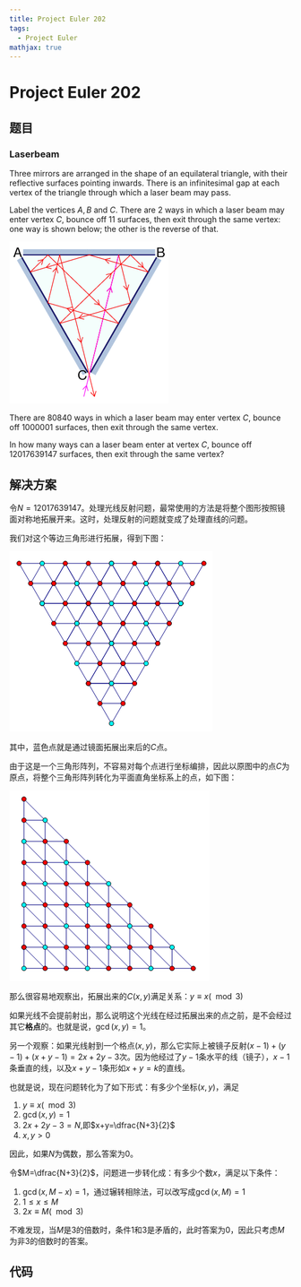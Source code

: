 ```yaml
---
title: Project Euler 202
tags:
  - Project Euler
mathjax: true
---
```

<escape><!-- more --></escape>
    
# Project Euler 202
## 题目
### Laserbeam


Three mirrors are arranged in the shape of an equilateral triangle, with their reflective surfaces pointing inwards. There is an infinitesimal gap at each vertex of the triangle through which a laser beam may pass.

Label the vertices $A, B$ and $C$. There are $2$ ways in which a laser beam may enter vertex $C$, bounce off $11$ surfaces, then exit through the same vertex: one way is shown below; the other is the reverse of that.

![](../images/p201_laserbeam.gif)

There are $80840$ ways in which a laser beam may enter vertex $C$, bounce off $1000001$ surfaces, then exit through the same vertex.

In how many ways can a laser beam enter at vertex $C$, bounce off $12017639147$ surfaces, then exit through the same vertex?




## 解决方案

令$N=12017639147$。处理光线反射问题，最常使用的方法是将整个图形按照镜面对称地拓展开来。这时，处理反射的问题就变成了处理直线的问题。

我们对这个等边三角形进行拓展，得到下图：

![](../images/p202-2.png)

其中，蓝色点就是通过镜面拓展出来后的$C$点。

由于这是一个三角形阵列，不容易对每个点进行坐标编排，因此以原图中的点$C$为原点，将整个三角形阵列转化为平面直角坐标系上的点，如下图：

![](../images/p202-3.png)

那么很容易地观察出，拓展出来的$C(x,y)$满足关系：$y\equiv x(\mod 3)$

如果光线不会提前射出，那么说明这个光线在经过拓展出来的点之前，是不会经过其它**格点**的。也就是说，$\gcd(x,y)=1$。

另一个观察：如果光线射到一个格点$(x,y)$，那么它实际上被镜子反射$(x-1)+(y-1)+(x+y-1)=2x+2y-3$次。因为他经过了$y-1$条水平的线（镜子），$x-1$条垂直的线，以及$x+y-1$条形如$x+y=k$的直线。

也就是说，现在问题转化为了如下形式：有多少个坐标$(x,y)$，满足

1. $y\equiv x(\mod 3)$
2. $\gcd(x,y)=1$
3. $2x+2y-3=N,$即$x+y=\dfrac{N+3}{2}$
4. $x,y>0$

因此，如果$N$为偶数，那么答案为$0$。

令$M=\dfrac{N+3}{2}$，问题进一步转化成：有多少个数$x$，满足以下条件：

1. $\gcd(x,M-x)=1$，通过辗转相除法，可以改写成$\gcd(x,M)=1$
2. $1\le x\le M$
3. $2x\equiv M(\mod 3)$

不难发现，当$M$是$3$的倍数时，条件1和3是矛盾的，此时答案为$0$，因此只考虑$M$为非$3$的倍数时的答案。
## 代码


